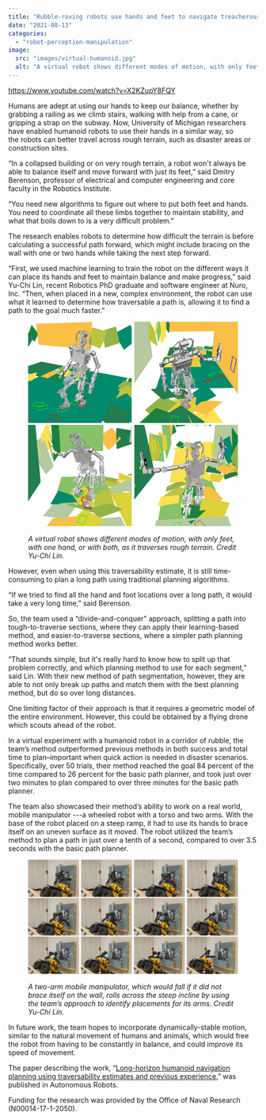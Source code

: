 ```yaml
---
title: "Rubble-roving robots use hands and feet to navigate treacherous terrain"
date: "2021-08-13"
categories: 
  - "robot-perception-manipulation"
image: 
  src: "images/virtual-humanoid.jpg"
  alt: "A virtual robot shows different modes of motion, with only feet, with one hand, or with both, as it traverses rough terrain."
---
```


https://www.youtube.com/watch?v=X2KZupY8FQY

Humans are adept at using our hands to keep our balance, whether by grabbing a railing as we climb stairs, walking with help from a cane, or gripping a strap on the subway. Now, University of Michigan researchers have enabled humanoid robots to use their hands in a similar way, so the robots can better travel across rough terrain, such as disaster areas or construction sites.

“In a collapsed building or on very rough terrain, a robot won't always be able to balance itself and move forward with just its feet,” said Dmitry Berenson, professor of electrical and computer engineering and core faculty in the Robotics Institute. 

“You need new algorithms to figure out where to put both feet and hands. You need to coordinate all these limbs together to maintain stability, and what that boils down to is a very difficult problem.”

<!--more-->

The research enables robots to determine how difficult the terrain is before calculating a successful path forward, which might include bracing on the wall with one or two hands while taking the next step forward.

“First, we used machine learning to train the robot on the different ways it can place its hands and feet to maintain balance and make progress,” said Yu-Chi Lin, recent Robotics PhD graduate and software engineer at Nuro, Inc. “Then, when placed in a new, complex environment, the robot can use what it learned to determine how traversable a path is, allowing it to find a path to the goal much faster.”

<figure>

![](images/virtual-humanoid.jpg)

<figcaption>

_A virtual robot shows different modes of motion, with only feet, with one hand, or with both, as it traverses rough terrain. Credit Yu-Chi Lin._

</figcaption>

</figure>

However, even when using this traversability estimate, it is still time-consuming to plan a long path using traditional planning algorithms.

“If we tried to find all the hand and foot locations over a long path, it would take a very long time,” said Berenson.

So, the team used a “divide-and-conquer” approach, splitting a path into tough-to-traverse sections, where they can apply their learning-based method, and easier-to-traverse sections, where a simpler path planning method works better.

“That sounds simple, but it's really hard to know how to split up that problem correctly, and which planning method to use for each segment,” said Lin. With their new method of path segmentation, however, they are able to not only break up paths and match them with the best planning method, but do so over long distances.

One limiting factor of their approach is that it requires a geometric model of the entire environment. However, this could be obtained by a flying drone which scouts ahead of the robot.

In a virtual experiment with a humanoid robot in a corridor of rubble, the team’s method outperformed previous methods in both success and total time to plan–important when quick action is needed in disaster scenarios. Specifically, over 50 trials, their method reached the goal 84 percent of the time compared to 26 percent for the basic path planner, and took just over two minutes to plan compared to over three minutes for the basic path planner.

The team also showcased their method’s ability to work on a real world, mobile manipulator ---a wheeled robot with a torso and two arms. With the base of the robot placed on a steep ramp, it had to use its hands to brace itself on an uneven surface as it moved. The robot utilized the team’s method to plan a path in just over a tenth of a second, compared to over 3.5 seconds with the basic path planner.

<figure>

![](images/mobile-manipulator-test-1024x556.jpg)

<figcaption>

_A two-arm mobile manipulator, which would fall if it did not brace itself on the wall, rolls across the steep incline by using the team’s approach to identify placements for its arms. Credit Yu-Chi Lin._

</figcaption>

</figure>

In future work, the team hopes to incorporate dynamically-stable motion, similar to the natural movement of humans and animals, which would free the robot from having to be constantly in balance, and could improve its speed of movement.

The paper describing the work, “[Long-horizon humanoid navigation planning using traversability estimates and previous experience](https://link.springer.com/article/10.1007/s10514-021-09996-3),” was published in Autonomous Robots.

Funding for the research was provided by the Office of Naval Research (N00014-17-1-2050).
